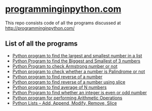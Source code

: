 # <a href="http://Programminginpython.com/">programminginpython.com</a>
This repo consists code of all the programs discussed at http://programminginpython.com/

## List of all the programs
<ul><li><a href="http://programminginpython.com/python-program-largest-smallest-number-list/">Python program to find the largest and smallest number in a list</a></li><li><a href="http://programminginpython.com/biggest-smallest-3-numbers/">Python Program to find the Biggest and Smallest of 3 numbers</a></li><li><a href="http://programminginpython.com/python-check-armstrong-number/">Python Program to check Armstrong number or not</a></li><li><a href="http://programminginpython.com/python-program-check-palindrome/">Python program to check whether a number is Palindrome or not</a></li><li><a href="http://programminginpython.com/python-program-to-find-reverse-of-a-number/">Python program to find reverse of a number</a></li><li><a href="http://programminginpython.com/find-reverse-number-slice/">Python program to find reverse of a number using slice</a></li><li><a href="http://programminginpython.com/python-program-find-average-n-numbers/">Python program to find average of N numbers</a></li><li><a href="http://programminginpython.com/python-program-to-find-whether-a-number-is-even-or-odd/">Python Program to find whether an integer is even or odd number</a></li><li><a href="http://programminginpython.com/python-program-arithmetic-operations/">Python program for performing Arithmetic Operations</a></li><li><a href="http://programminginpython.com/python-lists-add-append-modify-remove-slice/">Python Lists – Add, Append, Modify, Remove, Slice</a></li></ul>
